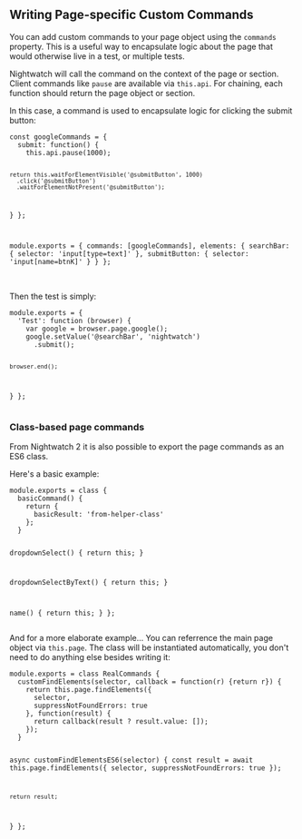 ## Writing Page-specific Custom Commands

You can add custom commands to your page object using the `commands` property. This is a useful way to encapsulate logic about the page that would otherwise live in a test, or multiple tests.

Nightwatch will call the command on the context of the page or section. Client commands like `pause` are available via `this.api`. For chaining, each function should return the page object or section.

In this case, a command is used to encapsulate logic for clicking the submit button:

<div class="sample-test"><pre data-language="javascript"><code class="language-javascript">const googleCommands = {
  submit: function() {
    this.api.pause(1000);

    return this.waitForElementVisible('@submitButton', 1000)
      .click('@submitButton')
      .waitForElementNotPresent('@submitButton');
  }
};

module.exports = {
  commands: [googleCommands],
  elements: {
    searchBar: {
      selector: 'input[type=text]'
    },
    submitButton: {
      selector: 'input[name=btnK]'
    }
  }
};
</code></pre>
</div>

<br>
Then the test is simply:

<div class="sample-test">
<pre data-language="javascript"><code class="language-javascript">module.exports = {
  'Test': function (browser) {
    var google = browser.page.google();
    google.setValue('@searchBar', 'nightwatch')
      .submit();

    browser.end();
  }
};
</code></pre></div>

### Class-based page commands
From Nightwatch 2 it is also possible to export the page commands as an ES6 class.

Here's a basic example:

<div class="sample-test"><pre data-language="javascript"><code class="language-javascript">module.exports = class {
  basicCommand() {
    return {
      basicResult: 'from-helper-class'
    };
  }

  dropdownSelect() {
    return this;
  }

  dropdownSelectByText() {
    return this;
  }

  name() {
    return this;
  }
};
</code></pre></div>

And for a more elaborate example... You can referrence the main page object via `this.page`. The class will be instantiated automatically, you don't need to do anything else besides writing it:

<div class="sample-test"><pre data-language="javascript"><code class="language-javascript">module.exports = class RealCommands {
  customFindElements(selector, callback = function(r) {return r}) {
    return this.page.findElements({
      selector,
      suppressNotFoundErrors: true
    }, function(result) {
      return callback(result ? result.value: []);
    });
  }

  async customFindElementsES6(selector) {
    const result = await this.page.findElements({
      selector,
      suppressNotFoundErrors: true
    });

    return result;
  }
};
</code></pre></div>
